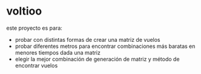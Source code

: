 # voltioo
este proyecto es para:
- probar con distintas formas de crear una matriz de vuelos
- probar diferentes metros para encontrar combinaciones más baratas en menores tiempos dada una matriz
- elegir la mejor combinación de generación de matriz y método de encontrar vuelos
